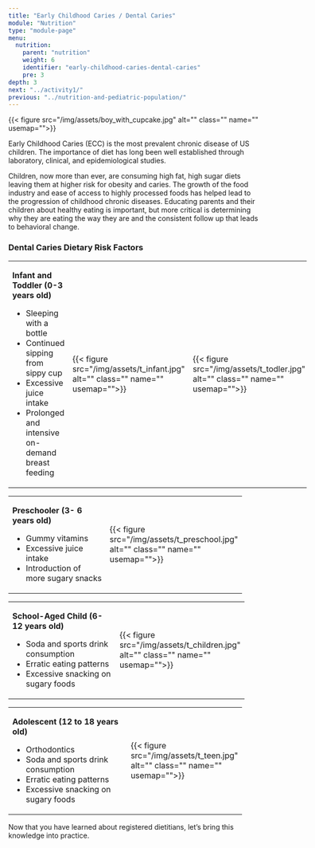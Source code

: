 ```yaml
---
title: "Early Childhood Caries / Dental Caries"
module: "Nutrition"
type: "module-page"
menu:
  nutrition:
    parent: "nutrition"
    weight: 6
    identifier: "early-childhood-caries-dental-caries"
    pre: 3
depth: 3
next: "../activity1/"
previous: "../nutrition-and-pediatric-population/"
---
```

<div class="pageblock right">
{{< figure src="/img/assets/boy_with_cupcake.jpg" alt="" class="" name="" usemap="">}}</div><div class="pageblock"><p>Early Childhood Caries (ECC) is the most prevalent chronic disease of US children. The importance of diet has long been well established through laboratory, clinical, and epidemiological studies.</p>
<p>Children, now more than ever, are consuming high fat, high sugar diets leaving them at higher risk for obesity and caries. The growth of the food industry and ease of access to highly processed foods has helped lead to the progression of childhood chronic diseases. Educating parents and their children about healthy eating is important, but more critical is determining why they are eating the way they are and the consistent follow up that leads to behavioral change.</p>
</div><div class="pageblock"><h3>Dental Caries Dietary Risk Factors</h3><table style="border: 0; width: 600px;">
<tbody>
<tr>
<td style="border: 0;">
<p><strong>Infant and Toddler (0-3 years old)</strong></p>
<ul>
<li>Sleeping with a bottle</li>
<li>Continued sipping from sippy cup</li>
<li>Excessive juice intake</li>
<li>Prolonged and intensive on-demand breast feeding</li>
</ul>
</td>
<td style="border: 0; width: 130px;">{{< figure src="/img/assets/t_infant.jpg" alt="" class="" name="" usemap="">}}</td>
<td style="border: 0; width: 130px;">{{< figure src="/img/assets/t_todler.jpg" alt="" class="" name="" usemap="">}}</td>
</tr>
</tbody>
</table>
<table style="border: 0; width: 470px;">
<tbody>
<tr>
<td style="border: 0;">
<p><strong>Preschooler (3- 6 years old)</strong></p>
<ul>
<li>Gummy vitamins</li>
<li>Excessive juice intake</li>
<li>Introduction of more sugary snacks</li>
</ul>
</td>
<td style="border: 0; width: 130px;">{{< figure src="/img/assets/t_preschool.jpg" alt="" class="" name="" usemap="">}}</td>
</tr>
</tbody>
</table>
<table style="border: 0; width: 475px;">
<tbody>
<tr>
<td style="border: 0;">
<p><strong>School-Aged Child (6-12 years old)</strong></p>
<ul>
<li>Soda and sports drink consumption</li>
<li>Erratic eating patterns</li>
<li>Excessive snacking on sugary foods</li>
</ul>
</td>
<td style="border: 0; width: 130px;">{{< figure src="/img/assets/t_children.jpg" alt="" class="" name="" usemap="">}}</td>
</tr>
</tbody>
</table>
<table style="border: 0; width: 470px;">
<tbody>
<tr>
<td style="border: 0;">
<p><strong>Adolescent (12 to 18 years old)</strong></p>
<ul>
<li>Orthodontics</li>
<li>Soda and sports drink consumption</li>
<li>Erratic eating patterns</li>
<li>Excessive snacking on sugary foods</li>
</ul>
</td>
<td style="border: 0; width: 130px;">{{< figure src="/img/assets/t_teen.jpg" alt="" class="" name="" usemap="">}}</td>
</tr>
</tbody>
</table>
</div><div class="pageblock"><p>Now that you have learned about registered dietitians, let’s bring this knowledge into practice.</p>
</div>